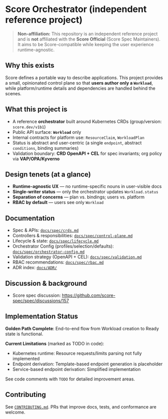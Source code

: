 # Score Orchestrator (independent reference project)

> **Non-affiliation:** This repository is an independent reference project and is **not** affiliated with the **Score Official** (Score Spec Maintainers). It aims to be Score-compatible while keeping the user experience runtime-agnostic.

## Why this exists
Score defines a portable way to describe applications. This project provides a small, opinionated control plane so that **users author only a `Workload`**, while platform/runtime details and dependencies are handled behind the scenes.

## What this project is
- A reference **orchestrator** built around Kubernetes CRDs (group/version: `score.dev/v1b1`)
- Public API surface: **`Workload`** only
- Internal contracts for platform use: `ResourceClaim`, `WorkloadPlan`
- Status is abstract and user-centric (a single `endpoint`, abstract `conditions`, binding summaries)
- Validation boundary: **CRD OpenAPI + CEL** for spec invariants; org policy via **VAP/OPA/Kyverno**

## Design tenets (at a glance)
- **Runtime-agnostic UX** — no runtime-specific nouns in user-visible docs
- **Single-writer status** — only the orchestrator updates `Workload.status`
- **Separation of concerns** — plan vs. bindings; users vs. platform
- **RBAC by default** — users see only `Workload`

## Documentation
- Spec & APIs: [`docs/spec/crds.md`](docs/spec/crds.md)
- Controllers & responsibilities: [`docs/spec/control-plane.md`](docs/spec/control-plane.md)
- Lifecycle & state: [`docs/spec/lifecycle.md`](docs/spec/lifecycle.md)
- Orchestrator Config (profiles/selection/defaults): [`docs/spec/orchestrator-config.md`](docs/spec/orchestrator-config.md)
- Validation strategy (OpenAPI + CEL): [`docs/spec/validation.md`](docs/spec/validation.md)
- RBAC recommendations: [`docs/spec/rbac.md`](docs/spec/rbac.md)
- ADR index: [`docs/ADR/`](docs/ADR/)

## Discussion & background
- Score spec discussion: https://github.com/score-spec/spec/discussions/157

## Implementation Status

**Golden Path Complete**: End-to-end flow from Workload creation to Ready state is functional.

**Current Limitations** (marked as TODO in code):
- Kubernetes runtime: Resource requests/limits parsing not fully implemented
- Endpoint derivation: Template-based endpoint generation is placeholder
- Service-based endpoint derivation: Simplified implementation

See code comments with `TODO` for detailed improvement areas.

## Contributing
See [`CONTRIBUTING.md`](CONTRIBUTING.md). PRs that improve docs, tests, and conformance are welcome.
